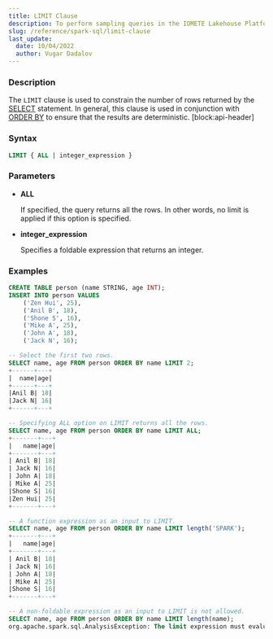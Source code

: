 ```yaml
---
title: LIMIT Clause
description: To perform sampling queries in the IOMETE Lakehouse Platform using Spark SQL, you can leverage the "TABLESAMPLE" clause.
slug: /reference/spark-sql/limit-clause
last_update:
  date: 10/04/2022
  author: Vugar Dadalov
---
```


### Description

The `LIMIT` clause is used to constrain the number of rows returned by the <a href="./select">SELECT</a> statement. In general, this clause is used in conjunction with <a href="./order-by-clause">ORDER BY</a> to ensure that the results are deterministic.
[block:api-header]

### Syntax

```sql
LIMIT { ALL | integer_expression }
```

### Parameters

- **ALL**

  If specified, the query returns all the rows. In other words, no limit is applied if this option is specified.

- **integer_expression**

  Specifies a foldable expression that returns an integer.

### Examples

```sql
CREATE TABLE person (name STRING, age INT);
INSERT INTO person VALUES
    ('Zen Hui', 25),
    ('Anil B', 18),
    ('Shone S', 16),
    ('Mike A', 25),
    ('John A', 18),
    ('Jack N', 16);

-- Select the first two rows.
SELECT name, age FROM person ORDER BY name LIMIT 2;
+------+---+
|  name|age|
+------+---+
|Anil B| 18|
|Jack N| 16|
+------+---+

-- Specifying ALL option on LIMIT returns all the rows.
SELECT name, age FROM person ORDER BY name LIMIT ALL;
+-------+---+
|   name|age|
+-------+---+
| Anil B| 18|
| Jack N| 16|
| John A| 18|
| Mike A| 25|
|Shone S| 16|
|Zen Hui| 25|
+-------+---+

-- A function expression as an input to LIMIT.
SELECT name, age FROM person ORDER BY name LIMIT length('SPARK');
+-------+---+
|   name|age|
+-------+---+
| Anil B| 18|
| Jack N| 16|
| John A| 18|
| Mike A| 25|
|Shone S| 16|
+-------+---+

-- A non-foldable expression as an input to LIMIT is not allowed.
SELECT name, age FROM person ORDER BY name LIMIT length(name);
org.apache.spark.sql.AnalysisException: The limit expression must evaluate to a constant value ...
```
